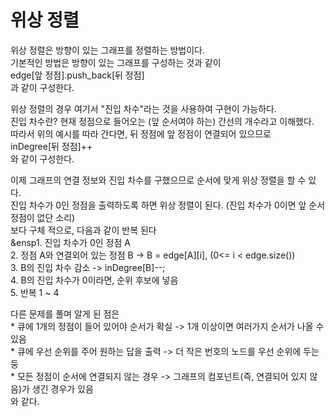 # 위상 정렬
위상 정렬은 방향이 있는 그래프를 정렬하는 방법이다.  
기본적인 방법은 방향이 있는 그래프를 구성하는 것과 같이  
    edge[앞 정점].push_back[뒤 정점]  
과 같이 구성한다.  

위상 정렬의 경우 여기서 "진입 차수"라는 것을 사용하여 구현이 가능하다.  
진입 차수란? 현재 정점으로 들어오는 (앞 순서여야 하는) 간선의 개수라고 이해했다.  
따라서 위의 예시를 따라 간다면, 뒤 정점에 앞 정점이 연결되어 있으므로  
	inDegree[뒤 정점]++  
와 같이 구성한다.  

이제 그래프의 연결 정보와 진입 차수를 구했으므로 순서에 맞게 위상 정렬을 할 수 있다.  
진입 차수가 0인 정점을 출력하도록 하면 위상 정렬이 된다. (진입 차수가 0이면 앞 순서 정점이 없단 소리)  
보다 구체 적으로, 다음과 같이 반복 된다  
&ensp1. 진입 차수가 0인 정점 A  
	2. 정점 A와 연결외어 있는 정점 B -> B = edge[A][i], (0<= i < edge.size())  
	3. B의 진입 차수 감소 -> inDegree[B]--;  
	4. B의 진입 차수가 0이라면, 순위 후보에 넣음  
	5. 반복 1 ~ 4  

다른 문제를 풀며 알게 된 점은  
	* 큐에 1개의 정점이 들어 있어야 순서가 확실 -> 1개 이상이면 여러가지 순서가 나올 수 있음  
	* 큐에 우선 순위를 주어 원하는 답을 출력 -> 더 작은 번호의 노드를 우선 순위에 두는 둥  
	* 모든 정점이 순서에 연결되지 않는 경우 -> 그래프의 컴포넌트(즉, 연결되어 있지 않음)가 생긴 경우가 있음  
와 같다.  